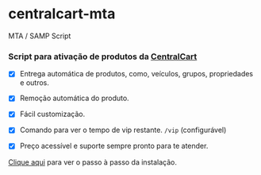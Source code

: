 # centralcart-mta
MTA / SAMP Script

### **Script para ativação de produtos da [CentralCart](https://centralcart.com.br)**

- [x] Entrega automática de produtos, como, veículos, grupos, propriedades e outros.
- [x] Remoção automática do produto. 
- [x] Fácil customização.
- [x] Comando para ver o tempo de vip restante. `/vip` (configurável)
- [x] Preço acessível e suporte sempre pronto para te atender. 


[Clique aqui](https://docs.centralcart.com.br/fivem/instalacao) para ver o passo à passo da instalação.
